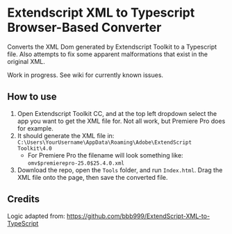 # Extendscript XML to Typescript Browser-Based Converter

Converts the XML Dom generated by Extendscript Toolkit to a Typescript file. Also attempts to fix some apparent malformations that exist in the original XML.

Work in progress. See wiki for currently known issues.

## How to use
1. Open Extendscript Toolkit CC, and at the top left dropdown select the app you want to get the XML file for. Not all work, but Premiere Pro does for example.
2. It should generate the XML file in: `C:\Users\YourUsername\AppData\Roaming\Adobe\ExtendScript Toolkit\4.0`
    - For Premiere Pro the filename will look something like: `omv$premierepro-25.0$25.4.0.xml`
3. Download the repo, open the `Tools` folder, and run `Index.html`. Drag the XML file onto the page, then save the converted file.

## Credits

Logic adapted from: https://github.com/bbb999/ExtendScript-XML-to-TypeScript
